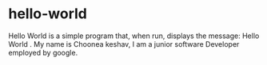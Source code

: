 # hello-world
Hello World is a simple program that, when run, displays the message: Hello World .
My name is Choonea keshav, I am a junior software Developer employed by google.
